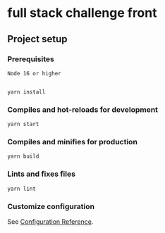 # full stack challenge front

## Project setup

### Prerequisites

```Node 16 or higher```

```

yarn install
```

### Compiles and hot-reloads for development

```
yarn start

```

### Compiles and minifies for production

```
yarn build
```

### Lints and fixes files

```
yarn lint
```

### Customize configuration

See [Configuration Reference](https://cli.vuejs.org/config/).

